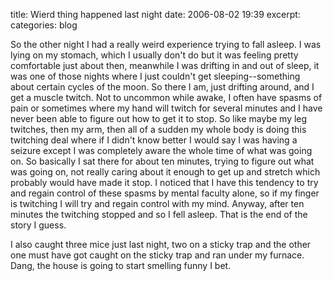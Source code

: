 title: Wierd thing happened last night
date: 2006-08-02 19:39
excerpt: 
categories: blog

So the other night I had a really weird experience trying to fall asleep. I was lying on my stomach, which I usually don't do but it was feeling pretty comfortable just about then, meanwhile I was drifting in and out of sleep, it was one of those nights where I just couldn't get sleeping--something about certain cycles of the moon. So there I am, just drifting around, and I get a muscle twitch. Not to uncommon while awake, I often have spasms of pain or sometimes where my hand will twitch for several minutes and I have never been able to figure out how to get it to stop. So like maybe my leg twitches, then my arm, then all of a sudden my whole body is doing this twitching deal where if I didn't know better I would say I was having a seizure except I was completely aware the whole time of what was going on. So basically I sat there for about ten minutes, trying to figure out what was going on, not really caring about it enough to get up and stretch which probably would have made it stop. I noticed that I have this tendency to try and regain control of these spasms by mental faculty alone, so if my finger is twitching I will try and regain control with my mind. Anyway, after ten minutes the twitching stopped and so I fell asleep. That is the end of the story I guess.

I also caught three mice just last night, two on a sticky trap and the other one must have got caught on the sticky trap and ran under my furnace. Dang, the house is going to start smelling funny I bet.